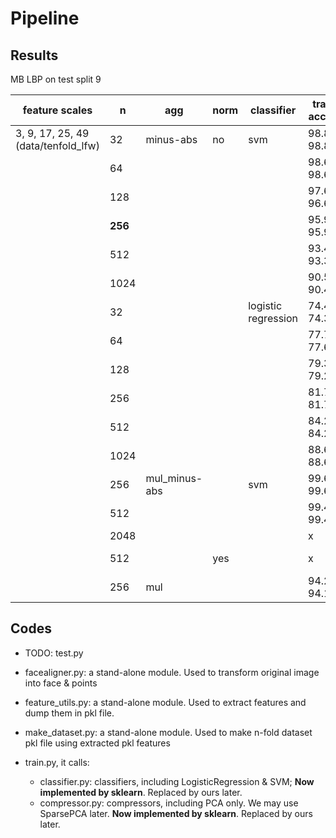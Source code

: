 # Pipeline

## Results

MB LBP on test split 9

| feature scales                      | n       | agg           | norm | classifier          | train acc f1 | test acc f1  |
| ----------------------------------- | ------- | ------------- | ---- | ------------------- | ------------ | ------------ |
| 3, 9, 17, 25, 49 (data/tenfold_lfw) | 32      | minus-abs     | no   | svm                 | 98.89, 98.89 | 73.50, 71.56 |
|                                     | 64      |               |      |                     | 98.61, 98.62 | 77.17, 76.90 |
|                                     | 128     |               |      |                     | 97.61, 96.61 | 77.00, 76.92 |
|                                     | **256** |               |      |                     | 95.98, 95.96 | 78.17, 78.70 |
|                                     | 512     |               |      |                     | 93.41, 93.34 | 77.33, 78.27 |
|                                     | 1024    |               |      |                     | 90.54, 90.40 | 78.17, 78.06 |
|                                     | 32      |               |      | logistic regression | 74.46, 74.34 | 74.33, 74.25 |
|                                     | 64      |               |      |                     | 77.78, 77.64 | 76.83, 76.72 |
|                                     | 128     |               |      |                     | 79.39, 79.26 | 76.67, 76.43 |
|                                     | 256     |               |      |                     | 81.70, 81.70 | 79.17, 79.13 |
|                                     | 512     |               |      |                     | 84.26, 84.24 | 76.76, 76.19 |
|                                     | 1024    |               |      |                     | 88.63, 88.65 | 76.33, 75.68 |
|                                     | 256     | mul_minus-abs |      | svm                 | 99.63, 99.63 | 68.67, 73.37 |
|                                     | 512     |               |      |                     | 99.41, 99.41 | 65.67, 73.86 |
|                                     | 2048    |               |      |                     | x            | x            |
|                                     | 512     |               | yes  |                     | x            | 58.83, 56.89 |
|                                     | 256     | mul           |      |                     | 94.20, 94.16 | 73.33, 69.92 |

## Codes

* TODO: test.py
* facealigner.py: a stand-alone module. Used to transform original image into face & points

* feature_utils.py: a stand-alone module. Used to extract features and dump them in pkl file.
* make_dataset.py: a stand-alone module. Used to make n-fold dataset pkl file using extracted pkl features
* train.py, it calls:
  * classifier.py: classifiers, including LogisticRegression & SVM; **Now implemented by sklearn**. Replaced by ours later. 
  * compressor.py: compressors, including PCA only. We may use SparsePCA later. **Now implemented by sklearn**. Replaced by ours later.



